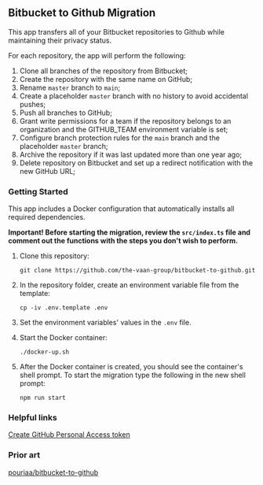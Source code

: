 ## Bitbucket to Github Migration

This app transfers all of your Bitbucket repositories to Github while maintaining their privacy status.

For each repository, the app will perform the following:

1. Clone all branches of the repository from Bitbucket;
1. Create the repository with the same name on GitHub;
1. Rename `master` branch to `main`;
1. Create a placeholder `master` branch with no history to avoid accidental
   pushes;
1. Push all branches to GitHub;
1. Grant write permissions for a team if the repository belongs to an
   organization and the GITHUB_TEAM environment variable is set;
1. Configure branch protection rules for the `main` branch and the placeholder
   `master` branch;
1. Archive the repository if it was last updated more than one year ago;
1. Delete repository on Bitbucket and set up a redirect notification with the new GitHub URL;

### Getting Started

This app includes a Docker configuration that automatically installs all required
dependencies.

**Important! Before starting the migration, review the `src/index.ts` file and
comment out the functions with the steps you don't wish to perform.**

1. Clone this repository:

    ```
    git clone https://github.com/the-vaan-group/bitbucket-to-github.git
    ```

1. In the repository folder, create an environment variable file from the
   template:

    ```
    cp -iv .env.template .env
    ```

1. Set the environment variables' values in the `.env` file.

1. Start the Docker container:

    ```
    ./docker-up.sh
    ```

1. After the Docker container is created, you should see the container's
   shell prompt. To start the migration type the following in the new shell
   prompt:

   ```
   npm run start
   ```

### Helpful links

[Create GitHub Personal Access token](https://github.com/settings/tokens/new)

### Prior art

[pouriaa/bitbucket-to-github](https://github.com/pouriaa/bitbucket-to-github)
